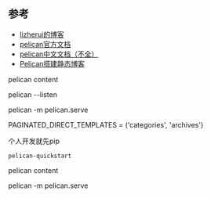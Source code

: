 ## 参考

- [lizherui的博客](http://www.lizherui.com/pages/2013/08/17/build_blog.html)
- [pelican官方文档](http://docs.getpelican.com/en/3.5.0/quickstart.html)
- [pelican中文文档（不全）](https://pelican-zh.readthedocs.org/en/latest/zh-cn/)
- [Pelican搭建静态博客](http://www.jianshu.com/p/d80a5cefc128)







pelican content



pelican --listen



pelican -m pelican.serve

PAGINATED_DIRECT_TEMPLATES = ('categories', 'archives')







个人开发就先pip

```
pelican-quickstart
```

pelican content

pelican -m pelican.serve